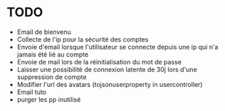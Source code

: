 # TODO

- Email de bienvenu
- Collecte de l'ip pour la sécurité des comptes
- Envoie d'email lorsque l'utilisateur se connecte depuis une ip qui n'a jamais été lié au compte
- Envoie de mail lors de la réinitialisation du mot de passe
- Laisser une possibilité de connexion latente de 30j lors d'une suppression de compte
- Modifier l'url des avatars (tojsonuserproperty in usercontroller)
- Email tuto
- purger les pp inutilisé